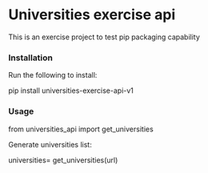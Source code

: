 # Universities exercise api
This is an exercise project to test pip packaging capability

### Installation

Run the following to install:

pip install universities-exercise-api-v1

### Usage

from universities_api import get_universities

Generate universities list:

universities= get_universities(url)
